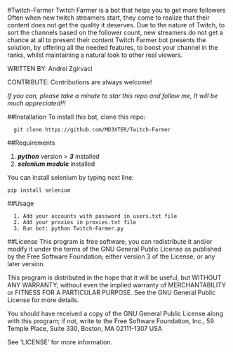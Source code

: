 #Twitch-Farmer
Twitch Farmer is a bot that helps you to get more followers
Often when new twitch streamers start, they come to realize that their content does not get the quality it deserves. Due to the nature of Twitch, to sort the channels based on the follower count, new streamers do not get a chance at all to present their content
Twitch Farmer bot presents the solution, by offering all the needed features, to boost your channel in the ranks, whilst maintaining a natural look to other real viewers.

WRITTEN BY: Andrei Zgirvaci

CONTRIBUTE: Contributions are always welcome!

*If you can, please take a minute to star this repo and follow me, It will be much appreciated!!!*

##Installation
To install this bot, clone this repo:
```
  git clone https://github.com/MD3XTER/Twitch-Farmer
```

##Requirements
  1. **_python_** version > **_3_** installed
  2. **_selenium module_** installed

You can install selenium by typing next line:
```
pip install selenium
```

##Usage
```
  1. Add your accounts with password in users.txt file
  2. Add your proxies in proxies.txt file
  3. Run bot: python Twitch-Farmer.py
```

##License
This program is free software; you can redistribute it and/or modify it under the terms of the GNU General Public License as published by the Free Software Foundation; either version 3 of the License, or any later version.

This program is distributed in the hope that it will be useful, but WITHOUT ANY WARRANTY; without even the implied warranty of MERCHANTABILITY or FITNESS FOR A PARTICULAR PURPOSE. See the GNU General Public License for more details.

You should have received a copy of the GNU General Public License along with this program; if not, write to the Free Software Foundation, Inc., 59 Temple Place, Suite 330, Boston, MA 02111-1307 USA

See 'LICENSE' for more information.
